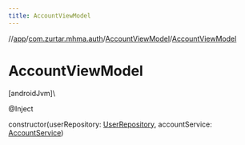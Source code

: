 ```yaml
---
title: AccountViewModel
---
```

//[app](../../../index.html)/[com.zurtar.mhma.auth](../index.html)/[AccountViewModel](index.html)/[AccountViewModel](-account-view-model.html)



# AccountViewModel



[androidJvm]\




@Inject



constructor(userRepository: [UserRepository](../../com.zurtar.mhma.data/-user-repository/index.html), accountService: [AccountService](../-account-service/index.html))



